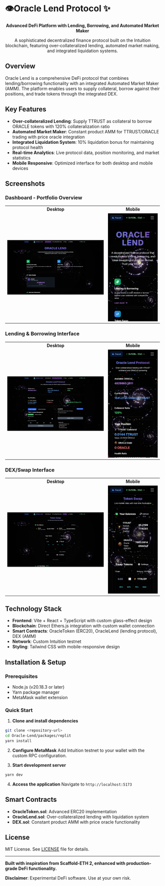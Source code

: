 # 👁️Oracle Lend Protocol ✨

<div align="center">

**Advanced DeFi Platform with Lending, Borrowing, and Automated Market Maker**

A sophisticated decentralized finance protocol built on the Intuition blockchain, featuring over-collateralized lending, automated market making, and integrated liquidation systems.

</div>

## Overview

Oracle Lend is a comprehensive DeFi protocol that combines lending/borrowing functionality with an integrated Automated Market Maker (AMM). The platform enables users to supply collateral, borrow against their positions, and trade tokens through the integrated DEX.

## Key Features

- **Over-collateralized Lending**: Supply TTRUST as collateral to borrow ORACLE tokens with 120% collateralization ratio
- **Automated Market Maker**: Constant product AMM for TTRUST/ORACLE trading with price oracle integration
- **Integrated Liquidation System**: 10% liquidation bonus for maintaining protocol health
- **Real-time Analytics**: Live protocol data, position monitoring, and market statistics
- **Mobile Responsive**: Optimized interface for both desktop and mobile devices

## Screenshots

### Dashboard - Portfolio Overview
<div align="center">
<table>
<tr>
<td align="center"><strong>Desktop</strong></td>
<td align="center"><strong>Mobile</strong></td>
</tr>
<tr>
<td align="center"><img src="screenshots/dashboard-desktop.png" alt="Dashboard Desktop" width="400"/></td>
<td align="center"><img src="screenshots/dashboard-mobile.png" alt="Dashboard Mobile" width="200"/></td>
</tr>
</table>
</div>

### Lending & Borrowing Interface
<div align="center">
<table>
<tr>
<td align="center"><strong>Desktop</strong></td>
<td align="center"><strong>Mobile</strong></td>
</tr>
<tr>
<td align="center"><img src="screenshots/lending-desktop.png" alt="Lending Desktop" width="400"/></td>
<td align="center"><img src="screenshots/lending-mobile.png" alt="Lending Mobile" width="200"/></td>
</tr>
</table>
</div>

### DEX/Swap Interface
<div align="center">
<table>
<tr>
<td align="center"><strong>Desktop</strong></td>
<td align="center"><strong>Mobile</strong></td>
</tr>
<tr>
<td align="center"><img src="screenshots/dex-desktop.png" alt="DEX Desktop" width="400"/></td>
<td align="center"><img src="screenshots/dex-mobile.png" alt="DEX Mobile" width="200"/></td>
</tr>
</table>
</div>

## Technology Stack

- **Frontend**: Vite + React + TypeScript with custom glass-effect design
- **Blockchain**: Direct Ethers.js integration with custom wallet connection
- **Smart Contracts**: OracleToken (ERC20), OracleLend (lending protocol), DEX (AMM)
- **Network**: Custom Intuition testnet
- **Styling**: Tailwind CSS with mobile-responsive design

## Installation & Setup

### Prerequisites
- Node.js (v20.18.3 or later)
- Yarn package manager
- MetaMask wallet extension

### Quick Start

1. **Clone and install dependencies**
```bash
git clone <repository-url>
cd Oracle-Lend/packages/replit
yarn install
```

2. **Configure MetaMask**
Add Intuition testnet to your wallet with the custom RPC configuration.

3. **Start development server**
```bash
yarn dev
```

4. **Access the application**
Navigate to `http://localhost:5173`

## Smart Contracts

- **OracleToken.sol**: Advanced ERC20 implementation
- **OracleLend.sol**: Over-collateralized lending with liquidation system
- **DEX.sol**: Constant product AMM with price oracle functionality

## License

MIT License. See [LICENSE](LICENSE) file for details.

---

**Built with inspiration from Scaffold-ETH 2, enhanced with production-grade DeFi functionality.**

**Disclaimer**: Experimental DeFi software. Use at your own risk.